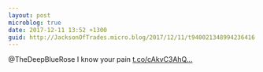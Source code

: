 ```yaml
---
layout: post
microblog: true
date: 2017-12-11 13:52 +1300
guid: http://JacksonOfTrades.micro.blog/2017/12/11/t940021348994236416.html
---
```

@TheDeepBlueRose I know your pain [t.co/cAkvC3AhQ...](https://t.co/cAkvC3AhQ9)
